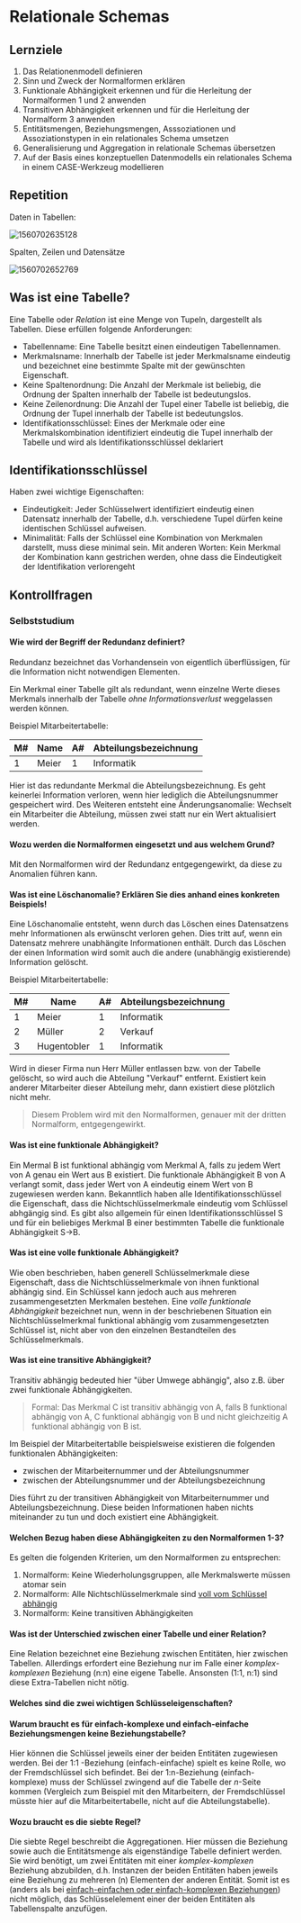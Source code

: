 # Relationale Schemas

## Lernziele

1. Das Relationenmodell definieren
2. Sinn und Zweck der Normalformen erklären
3. Funktionale Abhängigkeit erkennen und für die Herleitung der Normalformen 1 und 2 anwenden
4. Transitiven Abhängigkeit erkennen und für die Herleitung der Normalform 3 anwenden
5. Entitätsmengen, Beziehungsmengen, Asssoziationen und Assoziationstypen in ein relationales Schema umsetzen
6. Generalisierung und Aggregation in relationale Schemas übersetzen
7. Auf der Basis eines konzeptuellen Datenmodells ein relationales Schema in einem CASE-Werkzeug modellieren



## Repetition

Daten in Tabellen:

![1560702635128](./assets/1560702635128.png)

Spalten, Zeilen und Datensätze

![1560702652769](./assets/1560702652769.png)

## Was ist eine Tabelle?

Eine Tabelle oder *Relation* ist eine Menge von Tupeln, dargestellt als Tabellen. Diese erfüllen folgende Anforderungen:

* Tabellenname: Eine Tabelle besitzt einen eindeutigen Tabellennamen. 
* Merkmalsname: Innerhalb der Tabelle ist jeder Merkmalsname eindeutig und bezeichnet eine bestimmte Spalte mit der gewünschten Eigenschaft.
* Keine Spaltenordnung: Die Anzahl der Merkmale ist beliebig, die Ordnung der Spalten innerhalb der Tabelle ist bedeutungslos.
* Keine Zeilenordnung: Die Anzahl der Tupel einer Tabelle ist beliebig, die Ordnung der Tupel innerhalb der Tabelle ist bedeutungslos.
* Identifikationsschlüssel: Eines der Merkmale oder eine Merkmalskombination identifiziert eindeutig die Tupel innerhalb der Tabelle und wird als Identifikationsschlüssel deklariert

## Identifikationsschlüssel

Haben zwei wichtige Eigenschaften:

* Eindeutigkeit: Jeder Schlüsselwert identifiziert eindeutig einen Datensatz innerhalb der Tabelle, d.h. verschiedene Tupel dürfen keine identischen Schlüssel aufweisen.
* Minimalität: Falls der Schlüssel eine Kombination von Merkmalen darstellt, muss diese minimal sein. Mit anderen Worten: Kein Merkmal der Kombination kann gestrichen werden, ohne dass die Eindeutigkeit
  der Identifikation verlorengeht

## Kontrollfragen

### Selbststudium

#### Wie wird der Begriff der Redundanz definiert?

Redundanz bezeichnet das Vorhandensein von eigentlich überflüssigen, für die Information nicht notwendigen Elementen.

Ein Merkmal einer Tabelle gilt als redundant, wenn einzelne Werte dieses Merkmals innerhalb der Tabelle _ohne Informationsverlust_ weggelassen werden können.

Beispiel Mitarbeitertabelle:

| M#  | Name  | A#  | Abteilungsbezeichnung |
| --- | ----- | --- | --------------------- |
| 1   | Meier | 1   | Informatik            |

Hier ist das redundante Merkmal die Abteilungsbezeichnung. 
Es geht keinerlei Information verloren, wenn hier lediglich die Abteilungsnummer gespeichert wird. 
Des Weiteren entsteht eine Änderungsanomalie: Wechselt ein Mitarbeiter die Abteilung, müssen zwei statt nur ein Wert aktualisiert werden.

#### Wozu werden die Normalformen eingesetzt und aus welchem Grund? 

Mit den Normalformen wird der Redundanz entgegengewirkt, da diese zu Anomalien führen kann.


#### Was ist eine Löschanomalie? Erklären Sie dies anhand eines konkreten Beispiels!

Eine Löschanomalie entsteht, wenn durch das Löschen eines Datensatzens mehr Informationen als erwünscht verloren gehen. 
Dies tritt auf, wenn ein Datensatz mehrere unabhängite Informationen enthält. Durch das Löschen der einen Information wird somit auch die andere (unabhängig existierende) Information gelöscht.

Beispiel Mitarbeitertabelle:

| M#  |    Name     | A#  | Abteilungsbezeichnung |
| --- | ----------- | --- | --------------------- |
| 1   | Meier       | 1   | Informatik            |
| 2   | Müller      | 2   | Verkauf               |
| 3   | Hugentobler | 1   | Informatik            |

Wird in dieser Firma nun Herr Müller entlassen bzw. von der Tabelle gelöscht, so wird auch die Abteilung "Verkauf" entfernt. Existiert kein anderer Mitarbeiter dieser Abteilung mehr, dann existiert diese plötzlich nicht mehr.

> Diesem Problem wird mit den Normalformen, genauer mit der dritten Normalform, entgegengewirkt.

#### Was ist eine funktionale Abhängigkeit?

Ein Mermal B ist funktional abhängig vom Merkmal A, falls zu jedem Wert von A genau ein Wert aus B existiert. 
Die funktionale Abhängigkeit B von A verlangt somit, dass jeder Wert von A eindeutig einem Wert von B zugewiesen werden kann. 
Bekanntlich haben alle Identifikationsschlüssel die Eigenschaft, dass die Nichtschlüsselmerkmale eindeutig vom Schlüssel abhgängig sind. 
Es gibt also allgemein für einen Identifikationsschlüssel S und für ein beliebiges Merkmal B einer bestimmten Tabelle die funktionale Abhängigkeit S->B.

#### Was ist eine volle funktionale Abhängigkeit?

Wie oben beschrieben, haben generell Schlüsselmerkmale diese Eigenschaft, dass die Nichtschlüsselmerkmale von ihnen funktional abhängig sind.
Ein Schlüssel kann jedoch auch aus mehreren zusammengesetzten Merkmalen bestehen. 
Eine _volle funktionale Abhängigkeit_ bezeichnet nun, wenn in der beschriebenen Situation ein Nichtschlüsselmerkmal funktional abhängig vom zusammengesetzten Schlüssel ist, nicht aber von den einzelnen Bestandteilen des Schlüsselmerkmals.

#### Was ist eine transitive Abhängigkeit?

Transitiv abhängig bedeuted hier "über Umwege abhängig", also z.B. über zwei funktionale Abhängigkeiten.

> Formal: Das Merkmal C ist transitiv abhängig von A, falls B funktional abhängig von A, C funktional abhängig von B und nicht gleichzeitig A funktional abhängig von B ist.

Im Beispiel der Mitarbeitertablle beispielsweise existieren die folgenden funktionalen Abhängigkeiten: 

- zwischen der Mitarbeiternummer und der Abteilungsnummer
- zwischen der Abteilungsnummer und der Abteilungsbezeichnung

Dies führt zu der transitiven Abhängigkeit von Mitarbeiternummer und Abteilungsbezeichnung. Diese beiden Informationen haben nichts miteinander zu tun und doch existiert eine Abhängigkeit.

#### Welchen Bezug haben diese Abhängigkeiten zu den Normalformen 1-3?

Es gelten die folgenden Kriterien, um den Normalformen zu entsprechen:

1. Normalform: Keine Wiederholungsgruppen, alle Merkmalswerte müssen atomar sein
2. Normalform: Alle Nichtschlüsselmerkmale sind [voll vom Schlüssel abhängig](#was-ist-eine-volle-funktionale-abhängigkeit)
3. Normalform: Keine transitiven Abhängigkeiten

#### Was ist der Unterschied zwischen einer Tabelle und einer Relation?

Eine Relation bezeichnet eine Beziehung zwischen Entitäten, hier zwischen Tabellen. Allerdings erfordert eine Beziehung nur im Falle einer _komplex-komplexen_ Beziehung (n:n) eine eigene Tabelle. 
Ansonsten (1:1, n:1) sind diese Extra-Tabellen nicht nötig.

#### Welches sind die zwei wichtigen Schlüsseleigenschaften?

#### Warum braucht es für einfach-komplexe und einfach-einfache Beziehungsmengen keine Beziehungstabelle?

Hier können die Schlüssel jeweils einer der beiden Entitäten zugewiesen werden. Bei der 1:1 -Beziehung (einfach-einfache) spielt es keine Rolle, wo der Fremdschlüssel sich befindet.
Bei der 1:n-Beziehung (einfach-komplexe) muss der Schlüssel zwingend auf die Tabelle der _n_-Seite kommen (Vergleich zum Beispiel mit den Mitarbeitern, der Fremdschlüssel müsste hier auf die Mitarbeitertabelle, nicht auf die Abteilungstabelle).

#### Wozu braucht es die siebte Regel?

Die siebte Regel beschreibt die Aggregationen. Hier müssen die Beziehung sowie auch die Entitätsmenge als eigenständige Tabelle definiert werden. 
Sie wird benötigt, um zwei Entitäten mit einer _komplex-komplexen_ Beziehung abzubilden, d.h. Instanzen der beiden Entitäten haben jeweils eine Beziehung zu mehreren (n) Elementen der anderen Entität. 
Somit ist es (anders als bei [einfach-einfachen oder einfach-komplexen Beziehungen](#warum-braucht-es-für-einfach-komplexe-und-einfach-einfache-beziehungsmengen-keine-beziehungstabelle)) nicht möglich, das Schlüsselelement einer der beiden Entitäten als Tabellenspalte anzufügen.